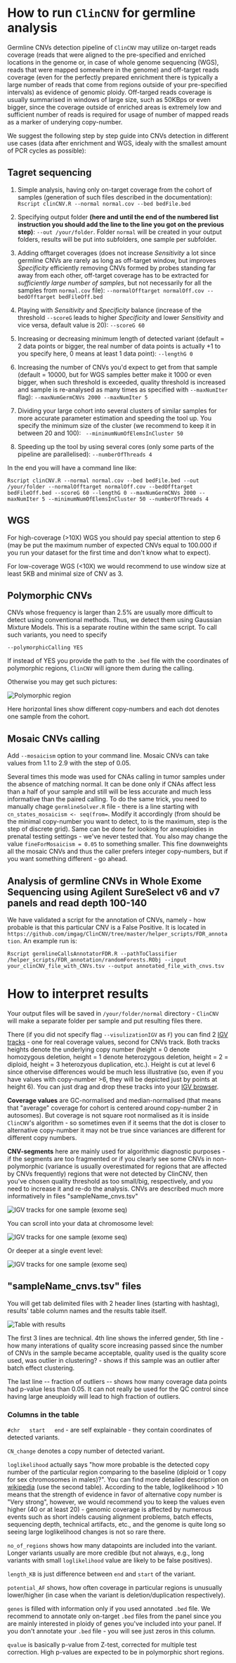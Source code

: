 # How to run `ClinCNV` for germline analysis

Germline CNVs detection pipeline of `ClinCNV` may utilize on-target reads coverage (reads that were aligned to the pre-specified and enriched locations in the genome or, in case of whole genome sequencing (WGS), reads that were mapped somewhere in the genome) and off-target reads coverage (even for the perfectly prepared enrichment there is typically a large number of reads that come from regions outside of your pre-specified intervals) as evidence of genomic ploidy. Off-targed reads coverage is usually summarised in windows of large size, such as 50KBps or even bigger, since the coverage outside of enriched areas is extremely low and sufficient number of reads is required for usage of number of mapped reads as a marker of underying copy-number.

We suggest the following step by step guide into CNVs detection in different use cases (data after enrichment and WGS, idealy with the smallest amount of PCR cycles as possible):

## Tagret sequencing

1. Simple analysis, having only on-target coverage from the cohort of samples (generation of such files described in the documentation):
`Rscript clinCNV.R --normal normal.cov --bed bedFile.bed`

2. Specifying output folder **(here and until the end of the numbered list instruction you should add the line to the line you got on the previous step)**:
`--out /your/folder`. Folder `normal` will be created in your output folders, results will be put into subfolders, one sample per subfolder.

3. Adding offtarget coverages (does not increase _Sensitivity_ a lot since germline CNVs are rarely as long as off-target window, but improves _Specificity_ efficiently removing CNVs formed by probes standing far away from each other, off-target coverage has to be extracted for *sufficiently large number of samples*, but not necessarily for all the samples from `normal.cov` file):
`--normalOfftarget normalOff.cov --bedOfftarget bedFileOff.bed`

4. Playing with _Sensitivity_ and _Specificity_ balance (increase of the threshold `--scoreG` leads to higher _Specificity_ and lower _Sensitivity_ and vice versa, default value is 20):
`--scoreG 60`

5. Increasing or decreasing minimum length of detected variant (default = 2 data points or bigger, the real number of data points is actually +1 to you specify here, 0 means at least 1 data point):
`--lengthG 0`

6. Increasing the number of CNVs you'd expect to get from that sample (default = 10000, but for WGS samples better make it 1000 or even bigger, when such threshold is exceeded, quality threshold is increased and sample is re-analysed as many times as specified with `--maxNumIter` flag):
`--maxNumGermCNVs 2000 --maxNumIter 5`


7. Dividing your large cohort into several clusters of similar samples for more accurate parameter estimation and speeding the tool up. You specify the minimum size of the cluster (we recommend to keep it in between 20 and 100):
` --minimumNumOfElemsInCluster 50`

8. Speeding up the tool by using several cores (only some parts of the pipeline are parallelised):
`--numberOfThreads 4`

In the end you will have a command line like:

`Rscript clinCNV.R --normal normal.cov --bed bedFile.bed --out /your/folder --normalOfftarget normalOff.cov --bedOfftarget bedFileOff.bed --scoreG 60 --lengthG 0 --maxNumGermCNVs 2000 --maxNumIter 5 --minimumNumOfElemsInCluster 50 --numberOfThreads 4`

## WGS

For high-coverage (>10X) WGS you should pay special attention to step 6 (may be put the maximum number of expected CNVs equal to 100.000 if you run your dataset for the first time and don't know what to expect). 

For low-coverage WGS (<10X) we would recommend to use window size at least 5KB and minimal size of CNV as 3.

## Polymorphic CNVs 

CNVs whose frequency is larger than 2.5% are usually more difficult to detect using conventional methods. Thus, we detect them using Gaussian Mixture Models. This is a separate routine within the same script. To call such variants, you need to specify

`--polymorphicCalling YES`

If instead of YES you provide the path to the `.bed` file with the coordinates of polymorphic regions, `ClinCNV` will ignore them during the calling.

Otherwise you may get such pictures:

![Polymorphic region][polymorph_call]

Here horizontal lines show different copy-numbers and each dot denotes one sample from the cohort.




## Mosaic CNVs calling

Add `--mosaicism` option to your command line. Mosaic CNVs can take values from 1.1 to 2.9 with the step of 0.05.

Several times this mode was used for CNAs calling in tumor samples under the absence of matching normal. It can be done only if CNAs affect less than a half of your sample and still will be less accurate and much less informative than the paired calling. To do the same trick, you need to manually chage `germlineSolver.R` file - there is a line starting with  `cn_states_mosaicism <- seq(from=`. Modify it accordingly (from should be the minimal copy-number you want to detect, to is the maximum, step is the step of discrete grid). Same can be done for looking for aneuploidies in prenatal testing settings - we've never tested that. You also may change the value `fineForMosaicism = 0.05` to something smaller. This fine downweights all the mosaic CNVs and thus the caller prefers integer copy-numbers, but if you want something different - go ahead. 

## Analysis of germline CNVs in Whole Exome Sequencing using Agilent SureSelect v6 and v7 panels and read depth 100-140

We have validated a script for the annotation of CNVs, namely - how probable is that this particular CNV is a False Positive. It is located in `https://github.com/imgag/ClinCNV/tree/master/helper_scripts/FDR_annotation`. An example run is:

`Rscript germlineCallsAnnotatorFDR.R --pathToClassifier /helper_scripts/FDR_annotation/randomForests.RObj --input your_clinCNV_file_with_CNVs.tsv --output annotated_file_with_cnvs.tsv`
 


# How to interpret results

Your output files will be saved in `/your/folder/normal` directory - `ClinCNV` will make a separate folder per sample and put resulting files there. 

There (if you did not specify flag `--visulizationIGV` as `F`) you can find 2 [IGV tracks](http://software.broadinstitute.org/software/igv/SEG) - one for real coverage values, second for CNVs track. Both tracks heights denote the underlying copy number (height = 0 denote homozygous deletion, height = 1 denote heterozygous deletion, height = 2 = diploid, height = 3 heterozyous duplication, etc.). Height is cut at level 6 since othervise differences would be much less illustrative (so, even if you have values with copy-number >6, they will be depicted just by points at height 6). You can just drag and drop these tracks into your [IGV browser](http://software.broadinstitute.org/software/igv/home).

**Coverage values** are GC-normalised and median-normalised (that means that "average" coverage for cohort is centered around copy-number 2 in autosomes). But coverage is not square root normalised as it is inside `ClinCNV`'s algorithm - so sometimes even if it seems that the dot is closer to alternative copy-number it may not be true since variances are different for different copy numbers.

**CNV-segments** here are mainly used for algorithmic diagnostic purposes - if the segments are too fragmented or if you clearly see some CNVs in non-polymorphic (variance is usually overestimated for regions that are affected by CNVs frequently) regions that were not detected by ClinCNV, then you've chosen quality threshold as too small/big, respectively, and you need to increase it and re-do the analysis. CNVs are described much more informatively in files "sampleName_cnvs.tsv"

![IGV tracks for one sample (exome seq)][IGV_track]



You can scroll into your data at chromosome level:


![IGV tracks for one sample (exome seq)][IGV_track_chr]

Or deeper at a single event level:

![IGV tracks for one sample (exome seq)][IGV_track_cnv]

## "sampleName_cnvs.tsv" files

You will get tab delimited files with 2 header lines (starting with hashtag), results' table column names and the results table itself.

![Table with results][table_of_results]

The first 3 lines are technical. 4th line shows the inferred gender, 5th line - how many interations of quality score increasing passed since the number of CNVs in the sample became acceptable, quality used is the quality score used, was outlier in clustering? - shows if this sample was an outlier after batch effect clustering.

The last line -- fraction of outliers -- shows how many coverage data points had p-value less than 0.05. It can not really be used for the QC control since having large aneuploidy will lead to high fraction of outliers.

### Columns in the table

`#chr	start	end` - are self explainable - they contain coordinates of detected variants.

`CN_change` denotes a copy number of detected variant. 

`loglikelihood` actually says "how more probable is the detected copy number of the particular region comparing to the baseline (diploid or 1 copy for sex chromosomes in males)?". You can find more detailed description on [wikipedia](https://en.wikipedia.org/wiki/Bayes_factor#Interpretation) (use the second table). According to the table, loglikelihood > 10 means that the strength of evidence in favor of alternative copy number is "Very strong", however, we would recommend you to keep the values even higher (40 or at least 20) - genomic coverage is affected by numerous events such as short indels causing alignment problems, batch effects, sequencing depth, technical artifacts, etc., and the genome is quite long so seeing large loglikelihood changes is not so rare there.

`no_of_regions` shows how many datapoints are included into the variant. Longer variants usually are more credible (but not always, e.g., long variants with small `loglikelihood` value are likely to be false positives).

`length_KB` is just difference between `end` and `start` of the variant.

`potential_AF` shows, how often coverage in particular regions is unusually lower/higher (in case when the variant is deletion/duplication respectively).

`genes` is filled with information only if you used annotated `.bed` file. We recommend to annotate only on-target `.bed` files from the panel since you are mainly interested in ploidy of genes you've included into your panel. If you don't annotate your `.bed` file - you will see just zeros in this column.

`qvalue` is basically p-value from Z-test, corrected for multiple test correction. High p-values are expected to be in polymorphic short regions.


[polymorph_call]: ./images/polymorphic.png "Polymorphic CNV region"
[IGV_track]: https://github.com/imgag/ClinCNV/raw/master/doc/images/germline_tracks.png "IGV tracks for germline sample"
[IGV_track_chr]: https://github.com/imgag/ClinCNV/raw/master/doc/images/germline_tracks_chrom_level.png "IGV tracks for germline sample (chromosome level)"
[IGV_track_cnv]: https://github.com/imgag/ClinCNV/raw/master/doc/images/germline_tracks_cnv_level.png "IGV tracks for germline sample (one CNV level)"
[table_of_results]: ./images/normal_calling.png "Table with results (simulated data)"